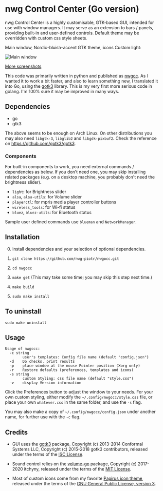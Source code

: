 # nwg Control Center (Go version)

nwg Control Center is a highly customisable, GTK-based GUI, intended for use with window managers. It may serve as an
extension to bars / panels, providing built-in and user-defined controls. Default theme may be overridden with custom
css style sheets.

Main window, Nordic-bluish-accent GTK theme, icons Custom light:

![Main window](https://scrot.cloud/images/2020/12/31/main_window-3.png)

[More screenshots](https://scrot.cloud/album/nwgocc.tDg)

This code was primarily written in python and published as [nwgcc](https://github.com/nwg-piotr/nwgcc). As I wanted it
to work a bit faster, and also to learn something new, I translated it into Go, using the
[gotk3](https://github.com/gotk3/gotk3) library. This is my very first more serious code in golang. I'm 100% sure it
may be improved in many ways.

## Dependencies

- go
- gtk3

The above seems to be enough on Arch Linux. On other distributions you may also need `libgtk-3`, `libglib2` and
`libgdk-pixbuf2`. Check the reference on https://github.com/gotk3/gotk3.

### Components

For built-in components to work, you need external commands / dependencies as below. If you don't need one, you may
skip installing related packages (e.g. on a desktop machine, you probably don't need the brightness slider).

- `light`: for Brightness slider
- `alsa`, `alsa-utils`: for Volume slider
- `playerctl`: for mpris media player controller buttons
- `wireless_tools`: for Wi-fi status
- `bluez`, `bluez-utils`: for Bluetooth status

Sample user defined commands use `blueman` and `NetworkManager`.

## Installation

0. Install dependencies and your selection of optional dependencies.

1. `git clone https://github.com/nwg-piotr/nwgocc.git`
2. `cd nwgocc`
3. `make get` (This may take some time; you may skip this step next time.)
4. `make build`
5. `sudo make install`


## To uninstall

`sudo make uninstall`

## Usage

```text
Usage of nwgocc:
  -c string
    	user's templates: Config file name (default "config.json")
  -d	Do checks, print results
  -p	place window at the mouse Pointer position (Xorg only)
  -r	Restore defaults (preferences, templates and icons)
  -s string
    	custom Styling: css file name (default "style.css")
  -v	display Version information
 ```

 Click the Preferences button to adjust the window to your needs. For your own custom styling, either modify the
 `~/.config/nwgocc/style.css` file, or place your own `whatever.css` in the same folder, and use the `-s` flag.

 You may also make a copy of `~/.config/nwgocc/config.json` under another name, for further use with the `-c` flag.

## Credits

- GUI uses the [gotk3](https://github.com/gotk3/gotk3) package, Copyright (c) 2013-2014 Conformal Systems LLC,
Copyright (c) 2015-2018 gotk3 contributors, released under the terms of the
[ISC License](https://github.com/gotk3/gotk3/blob/master/LICENSE).

- Sound control relies on the [volume-go](https://github.com/itchyny/volume-go) package, Copyright (c) 2017-2020 itchyny,
released under the terms of the [MIT License](https://github.com/itchyny/volume-go/blob/master/LICENSE).

- Most of custom icons come from my favorite [Papirus icon theme](https://github.com/PapirusDevelopmentTeam/papirus-icon-theme),
released under the terms of the
[GNU General Public License, version 3](https://github.com/PapirusDevelopmentTeam/papirus-icon-theme/blob/master/LICENSE).
